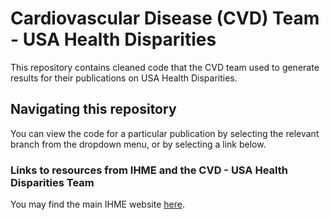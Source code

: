 # Cardiovascular Disease (CVD) Team - USA Health Disparities

This repository contains cleaned code that the CVD team used to generate results for their publications on USA Health Disparities.

## Navigating this repository

You can view the code for a particular publication by selecting the relevant branch from the dropdown menu, or by selecting a link below.

### Links to resources from IHME and the CVD - USA Health Disparities Team

You may find the main IHME website [here](http://www.healthdata.org).
